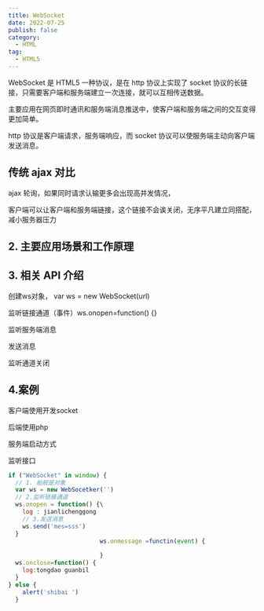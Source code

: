 ```yaml
---
title: WebSocket
date: 2022-07-25
publish: false
category: 
  - HTML
tag:
  - HTML5
---
```


WebSocket 是 HTML5 一种协议，是在 http 协议上实现了 socket 协议的长链接，只需要客户端和服务端建立一次连接，就可以互相传送数据。

主要应用在网页即时通讯和服务端消息推送中，使客户端和服务端之间的交互变得更加简单。

http 协议是客户端请求，服务端响应，而 socket 协议可以使服务端主动向客户端发送消息。

## 传统 ajax 对比

ajax 轮询，如果同时请求认输更多会出现高并发情况，

客户端可以让客户端和服务端链接，这个链接不会诶关闭，无序平凡建立同搭配，减小服务器压力

## 2. 主要应用场景和工作原理

## 3. 相关 API 介绍

创建ws对象， var ws = new WebSocket(url)

监听链接通道（事件）ws.onopen=function() {}

监听服务端消息

发送消息

监听通道关闭

## 4.案例

客户端使用开发socket

后端使用php

服务端启动方式

监听接口

```js
if ("WebSocket" in window) {
  // 1. 船舰是对象
  var ws = new WebSocetker('')
  // 2.监听链接通道
  ws.onopen = function() {\
  	log : jianlichenggong 
    // 3.发送消息
    ws.send('mes=sss')
  } 
                          ws.onmessage =functin(event) {
                            
                          }
  ws.onclose=function() {
    log:tongdao guanbil
  }
} else {
    alert('shibai ')
  }
```

